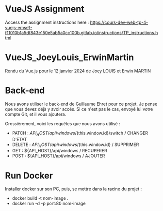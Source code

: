 # VueJS Assignment

Access the assignment instructions here : https://cours-dev-web-tp-4-vuejs-emse1-f11010b1a5df843e150e5ab5a0cc100b.gitlab.io/instructions/TP_instructions.html

# VueJS_JoeyLouis_ErwinMartin
Rendu du Vue.js pour le 12 janvier 2024 de Joey LOUIS et Erwin MARTIN

# Back-end
Nous avons utiliser le back-end de Guillaume Ehret pour ce projet. Je pense que vous devez déjà y avoir accés. Si ce n'est pas le cas, envoyé lui votre compte Git, et il vous ajoutera.

Grossièrement, voici les requêtes que nous avons utilisé :

- PATCH : ${API_HOST}/api/windows/${this.window.id}/switch / CHANGER D'ETAT
- DELETE : ${API_HOST}/api/windows/${this.window.id} / SUPPRIMER
- GET : ${API_HOST}/api/windows / RECUPERER
- POST : ${API_HOST}/api/windows / AJOUTER

# Run Docker

Installer docker sur son PC,
puis, se mettre dans la racine du projet :

- docker build -t nom-image .
- docker run -d -p port:80 nom-image

